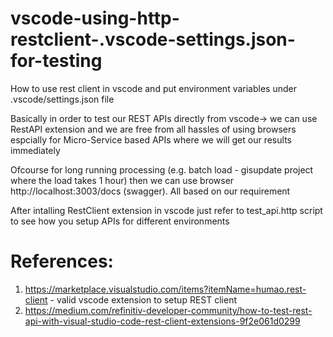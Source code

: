 # vscode-using-http-restclient-.vscode-settings.json-for-testing
How to use rest client in vscode and put environment variables under .vscode/settings.json file

Basically in order to test our REST APIs directly from vscode-> we can use RestAPI extension and we are free from all hassles of using browsers
espcially for Micro-Service based APIs where we will get our results immediately

Ofcourse for long running processing (e.g. batch load - gisupdate project where the load takes 1 hour) then we can use browser 
http://localhost:3003/docs (swagger).  All based on our requirement

After intalling RestClient extension in vscode just refer to test_api.http script to see how you setup APIs for different environments
# References:
1. https://marketplace.visualstudio.com/items?itemName=humao.rest-client - valid vscode extension to setup REST client
2. https://medium.com/refinitiv-developer-community/how-to-test-rest-api-with-visual-studio-code-rest-client-extensions-9f2e061d0299
